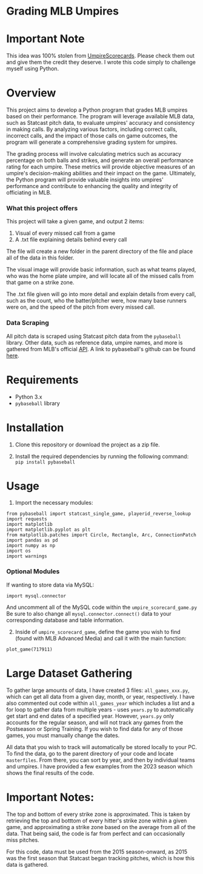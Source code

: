 # Grading MLB Umpires

# Important Note

This idea was 100% stolen from [UmpireScorecards](https://www.umpscorecards.com). Please check them out
and give them the credit they deserve. I wrote this code simply
to challenge myself using Python.

# Overview

This project aims to develop a Python program that grades MLB umpires based on their performance. The program will leverage available MLB data, such as Statcast pitch data, to evaluate umpires' accuracy and consistency in making calls. By analyzing various factors, including correct calls, incorrect calls, and the impact of those calls on game outcomes, the program will generate a comprehensive grading system for umpires.

The grading process will involve calculating metrics such as accuracy percentage on both balls and strikes, and generate an overall performance rating for each umpire. These metrics will provide objective measures of an umpire's decision-making abilities and their impact on the game. Ultimately, the Python program will provide valuable insights into umpires' performance and contribute to enhancing the quality and integrity of officiating in MLB.



### What this project offers

This project will take a given game, and output 2 items:<br>
1. Visual of every missed call from a game
2. A .txt file explaining details behind every call

The file will create a new folder in the parent directory of the file and place all of the data in this folder.

The visual image will provide basic information, such as what teams played,
who was the home plate umpire, and will locate all of the missed calls
from that game on a strike zone. 

The .txt file given will go into more detail and explain details from every call,
such as the count, who the batter/pitcher were, how many base runners were on,
and the speed of the pitch from every missed call.

### Data Scraping

All pitch data is scraped using Statcast pitch data from the  `pybaseball` library. Other data, such as reference data,
umpire names, and more is gathered from MLB's official [API](https://statsapi.mlb.com/). A link to pybaseball's github can be found [here](https://github.com/jldbc/pybaseball).


# Requirements
- Python 3.x
- `pybaseball` library

# Installation
1. Clone this repository or download the project as a zip file.

2. Install the required dependencies by running the following command: `pip install pybaseball`

# Usage
1. Import the necessary modules:
```
from pybaseball import statcast_single_game, playerid_reverse_lookup
import requests
import matplotlib
import matplotlib.pyplot as plt
from matplotlib.patches import Circle, Rectangle, Arc, ConnectionPatch
import pandas as pd
import numpy as np
import os
import warnings
```
### Optional Modules

If wanting to store data via MySQL:
```
import mysql.connector
```


And uncomment all of the MySQL code within the `umpire_scorecard_game.py` Be sure to also change all `mysql.connector.connect()` data to your corresponding database and table information.

2. Inside of `umpire_scorecard_game`, define the game you wish to find (found with MLB Advanced Media) and call it with the main
function:

`plot_game(717911)`


# Large Dataset Gathering
To gather large amounts of data, I have created 3 files: `all_games_xxx.py`, which can get all data from a given day, month, or year, respectively. I have also commented out code within `all_games_year` which includes a list and a for loop to 
gather data from multiple years - uses `years.py` to automatically get start and end dates of a specified 
year. However, `years.py` only accounts for the regular season, and will not track any games from the Postseason
or Spring Training. If you wish to find data for any of those games, you must manually change the dates.

All data that you wish to track will automatically be stored locally to your PC.
To find the data, go to the parent directory of your code and locate `masterfiles`. From there, you can sort by year, and then by individual teams and umpires.
I have provided a few examples from the 2023 season which shows the final results of the code.




# Important Notes:
The top and bottom of every strike zone is approximated. This is taken by retrieving
the top and botttom of every hitter's strike zone within a given game, and approximating
a strike zone based on the average from all of the data. That being said, the code is far from perfect
and can occasionally miss pitches.

For this code, data must be used from the 2015 season-onward, as 2015 was the
first season that Statcast began tracking pitches, which is how
this data is gathered.
